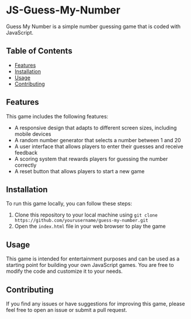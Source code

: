 # JS-Guess-My-Number
Guess My Number is a simple number guessing game that is coded with JavaScript.

## Table of Contents

- [Features](#features)
- [Installation](#installation)
- [Usage](#usage)
- [Contributing](#contributing)

## Features

This game includes the following features:

- A responsive design that adapts to different screen sizes, including mobile devices
- A random number generator that selects a number between 1 and 20
- A user interface that allows players to enter their guesses and receive feedback
- A scoring system that rewards players for guessing the number correctly
- A reset button that allows players to start a new game

## Installation

To run this game locally, you can follow these steps:

1. Clone this repository to your local machine using `git clone https://github.com/yourusername/guess-my-number.git`
2. Open the `index.html` file in your web browser to play the game

## Usage

This game is intended for entertainment purposes and can be used as a starting point for building your own JavaScript games. You are free to modify the code and customize it to your needs.

## Contributing

If you find any issues or have suggestions for improving this game, please feel free to open an issue or submit a pull request.
